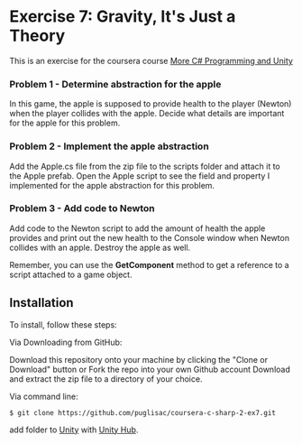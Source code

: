 # Exercise 7: Gravity, It's Just a Theory

This is an exercise for the coursera course [More C# Programming and Unity](https://www.coursera.org/learn/more-programming-unity)

### Problem 1 - Determine abstraction for the apple

In this game, the apple is supposed to provide health to the player (Newton) when the player collides with the apple. Decide what details are important for the apple for this problem.

### Problem 2 - Implement the apple abstraction

Add the Apple.cs file from the zip file to the scripts folder and attach it to the Apple prefab. Open the Apple script to see the field and property I implemented for the apple abstraction for this problem.

### Problem 3 - Add code to Newton

Add code to the Newton script to add the amount of health the apple provides and print out the new health to the Console window when Newton collides with an apple. Destroy the apple as well.

Remember, you can use the **GetComponent** method to get a reference to a script attached to a game object.



## Installation
To install, follow these steps:

Via Downloading from GitHub:

Download this repository onto your machine by clicking the "Clone or Download" button or Fork the repo into your own Github account
Download and extract the zip file to a directory of your choice.  

Via command line:

`$ git clone https://github.com/puglisac/coursera-c-sharp-2-ex7.git`  

add folder to [Unity](https://unity.com/) with [Unity Hub](https://unity3d.com/get-unity/download).
